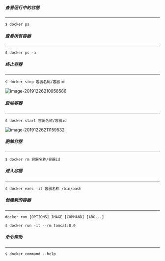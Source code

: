##### 查看运行中的容器

---

```
$ docker ps
```



##### 查看所有容器

---

```
$ docker ps -a
```



##### 终止容器

---

```
$ docker stop 容器名称/容器id
```

![image-20191226210958586](C:\Users\EDZ\AppData\Roaming\Typora\typora-user-images\image-20191226210958586.png)



##### 启动容器

---

```
$ docker start 容器名称/容器id
```

![image-20191226211159532](C:\Users\EDZ\AppData\Roaming\Typora\typora-user-images\image-20191226211159532.png)



##### 删除容器

---

```
$ docker rm 容器名称/容器id
```

<!--删除容器前 先停止容器 或者 增加 -f 参数进行强制删除-->



##### 进入容器

---

```
$ docker exec -it 容器名称 /bin/bash
```

<!-- 启动容器加参数 -d 启动后会进入后台 -->

<!-- exit 退出容器 -->



##### 创建新的容器

---

```
docker run [OPTIONS] IMAGE [COMMAND] [ARG...]
```

<!-- OPTIONS -->

<!-- -d 后台运行容器，并返回容器ID-->

<!-- -i 以交互模式运行容器，通常与 -t 同时使用-->

<!-- -t 为容器重新分配一个伪输入终端，通常与 -i 同时使用-->

<!-- -p 指定端口映射，格式为：主机(宿主)端口:容器端口-->

<!-- --name="名称": 为容器指定一个名称 -->

<!-- -P 随机端口映射，容器内部端口随机映射到主机的高端口 -->

<!-- --volume , -v: 绑定一个卷 -->

<!-- -e 指定环境变量,容器中可以使用该环境变量-->

```
$ docker run -it --rm tomcat:8.0
```

<!-- --rm 运行完成删除容器-->

##### 命令帮助

---

```
$ docker command --help
```

